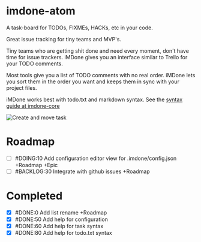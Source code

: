 # imdone-atom

A task-board for TODOs, FIXMEs, HACKs, etc in your code.

Great issue tracking for tiny teams and MVP's.

Tiny teams who are getting shit done and need every moment, don't have time for issue trackers.  iMDone gives you an interface similar to Trello for your TODO comments.

Most tools give you a list of TODO comments with no real order.  iMDone lets you sort them in the order you want and keeps them in sync with your project files.

iMDone works best with todo.txt and markdown syntax.  See the [syntax guide at imdone-core](https://github.com/imdone/imdone-core#task-formats)

![Create and move task](https://cloud.githubusercontent.com/assets/233505/8939831/6abf146a-352c-11e5-8689-96dd57d5433e.gif)

# Roadmap
- [ ] #DOING:10 Add configuration editor view for .imdone/config.json +Roadmap +Epic
- [ ] #BACKLOG:30 Integrate with github issues +Roadmap

# Completed
- [x] #DONE:0 Add list rename +Roadmap
- [x] #DONE:50 Add help for configuration
- [x] #DONE:60 Add help for task syntax
- [x] #DONE:80 Add help for todo.txt syntax
